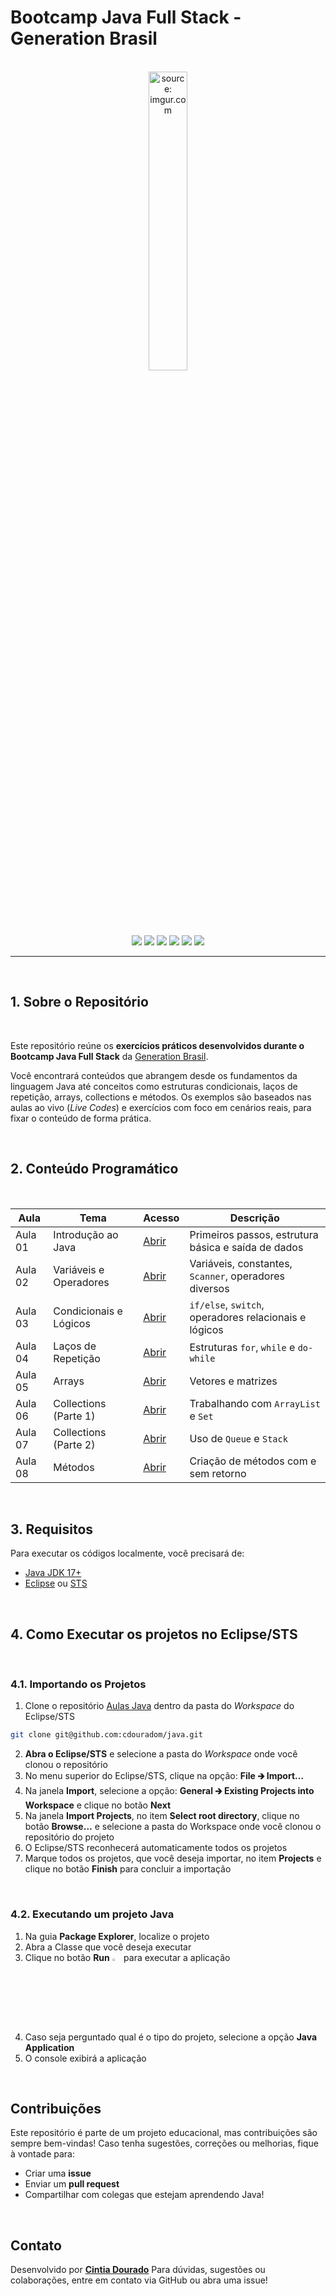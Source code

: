 # Bootcamp Java Full Stack - Generation Brasil

<br />

<div align="center">
	<img src="https://i.imgur.com/IaD4lwg.png" title="source: imgur.com" width="35%"/>
</div>
<br />


<div align="center">
  <img src="https://img.shields.io/github/languages/top/rafaelq80/aulas_java_t82?style=flat-square" />
  <img src="https://img.shields.io/github/repo-size/rafaelq80/aulas_java_t82?style=flat-square" />
  <img src="https://img.shields.io/github/languages/count/rafaelq80/aulas_java_t82?style=flat-square" />
  <img src="https://img.shields.io/github/last-commit/rafaelq80/aulas_java_t82?style=flat-square" />
  <img src="https://img.shields.io/github/issues/rafaelq80/aulas_java_t82?style=flat-square" />
  <img src="https://img.shields.io/github/issues-pr/rafaelq80/aulas_java_t82?style=flat-square" />
</div>

------

<br />

## 1. Sobre o Repositório

<br />

Este repositório reúne os **exercícios práticos desenvolvidos durante o Bootcamp Java Full Stack** da [Generation Brasil](https://brazil.generation.org/).

Você encontrará conteúdos que abrangem desde os fundamentos da linguagem Java até conceitos como estruturas condicionais, laços de repetição, arrays, collections e métodos. Os exemplos são baseados nas aulas ao vivo (*Live Codes*) e exercícios com foco em cenários reais, para fixar o conteúdo de forma prática.

<br />

## 2. Conteúdo Programático

<br />

| Aula    | Tema                   | Acesso                                                       | Descrição                                             |
| ------- | ---------------------- | ------------------------------------------------------------ | ----------------------------------------------------- |
| Aula 01 | Introdução ao Java     | [Abrir](https://github.com/cdouradom/java/tree/main/helloworld/src/helloworld) | Primeiros passos, estrutura básica e saída de dados   |
| Aula 02 | Variáveis e Operadores | [Abrir](https://github.com/cdouradom/java/tree/main/atividades_java/src/atividades_java_5_3) | Variáveis, constantes, `Scanner`, operadores diversos |
| Aula 03 | Condicionais e Lógicos | [Abrir](https://github.com/cdouradom/java/tree/main/atividades_java/src/atividades_java_6_2) | `if/else`, `switch`, operadores relacionais e lógicos |
| Aula 04 | Laços de Repetição     | [Abrir](https://github.com/cdouradom/java/tree/main/atividades_java/src/atividade_7_2) | Estruturas `for`, `while` e `do-while`                |
| Aula 05 | Arrays                 | [Abrir](https://github.com/cdouradom/java/tree/main/atividades_java/src/atividade_8_2) | Vetores e matrizes                                    |
| Aula 06 | Collections (Parte 1)  | [Abrir](https://github.com/cdouradom/java/tree/main/atividades_java/src/atividade_8_3) | Trabalhando com `ArrayList` e `Set`                   |
| Aula 07 | Collections (Parte 2)  | [Abrir](https://github.com/cdouradom/java/tree/main/atividades_java/src/atividades_9_2) | Uso de `Queue` e `Stack`                              |
| Aula 08 | Métodos                | [Abrir](https://github.com/cdouradom/java/tree/main/metodos/src/metodos) | Criação de métodos com e sem retorno                  |

<br />

## 3. Requisitos

Para executar os códigos localmente, você precisará de:

- [Java JDK 17+](https://www.oracle.com/java/technologies/javase/jdk17-archive-downloads.html)
- [Eclipse](https://eclipseide.org/) ou [STS](https://spring.io/tools)

<br />

## 4. Como Executar os projetos no Eclipse/STS

<br />

### 4.1. Importando os Projetos

1. Clone o repositório [Aulas Java](git@github.com:cdouradom/java.git) dentro da pasta do *Workspace* do Eclipse/STS

```bash
git clone git@github.com:cdouradom/java.git
```

2. **Abra o Eclipse/STS** e selecione a pasta do *Workspace* onde você clonou o repositório
3. No menu superior do Eclipse/STS, clique na opção: **File 🡲 Import...**
4. Na janela **Import**, selecione a opção: **General 🡲 Existing Projects into Workspace** e clique no botão **Next**
5. Na janela **Import Projects**, no item **Select root directory**, clique no botão **Browse...** e selecione a pasta do Workspace onde você clonou o repositório do projeto
6. O Eclipse/STS reconhecerá automaticamente todos os projetos
7. Marque todos os projetos, que você deseja importar, no item **Projects** e clique no botão **Finish** para concluir a importação

<br />

### 4.2. Executando um projeto Java

1. Na guia **Package Explorer**, localize o projeto
2. Abra a Classe que você deseja executar
3. Clique no botão **Run** <img src="https://i.imgur.com/MtBQjUp.png" title="source: imgur.com" width="3%"/> para executar a aplicação
4. Caso seja perguntado qual é o tipo do projeto, selecione a opção **Java Application**
5. O console exibirá a aplicação

<br />

## Contribuições

Este repositório é parte de um projeto educacional, mas contribuições são sempre bem-vindas! Caso tenha sugestões, correções ou melhorias, fique à vontade para:

- Criar uma **issue**
- Enviar um **pull request**
- Compartilhar com colegas que estejam aprendendo Java!

<br />

##  Contato

Desenvolvido por [**Cintia Dourado**](https://github.com/cdouradom)
Para dúvidas, sugestões ou colaborações, entre em contato via GitHub ou abra uma issue!

